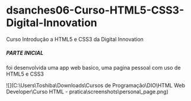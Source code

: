 # dsanches06-Curso-HTML5-CSS3-Digital-Innovation
Curso Introdução a HTML5 e CSS3 da Digital Innovation



##### PARTE INICIAL

foi desenvolvida uma app web basico, uma pagina pessoal com uso de HTML5 e CSS3

![](C:\Users\Toshiba\Downloads\Cursos de Programação\DIO\HTML Web Developer\Curso HTML - pratica\screenshots\personal_page.png)

